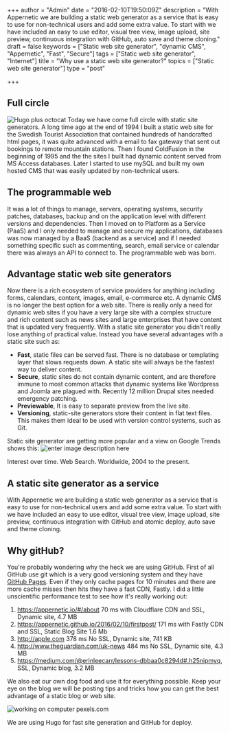 +++
author = "Admin"
date = "2016-02-10T19:50:09Z"
description = "With Appernetic we are building a static web generator as a service that is easy to use for non-technical users and add some extra value. To start with we have included an easy to use editor, visual tree view, image upload, site preview, continuous integration with GitHub, auto save and theme cloning."
draft = false
keywords = ["Static web site generator", "dynamic CMS", "Appernetic", "Fast", "Secure"]
tags = ["Static web site generator", "Internet"]
title = "Why use a static web site generator?"
topics = ["Static web site generator"]
type = "post"

+++
## Full circle
![Hugo plus octocat][1]
Today we have come full circle with static site generators. A long time ago at the end of 1994 I built a static web site for the Swedish Tourist Association that contained hundreds of handcrafted html pages, it was quite advanced with a email to fax gateway that sent out bookings to remote mountain stations. Then I found ColdFusion in the beginning of 1995 and the the sites I built had dynamic content served from MS Access databases. Later I started to use mySQL and built my own hosted CMS that was easily updated by non-technical users. 

## The programmable web
It was a lot of things to manage, servers, operating systems, security patches, databases, backup and on the application level with different versions and dependencies. Then I moved on to Platform as a Service (PaaS) and I only needed to manage and secure my applications, databases was now managed by a BaaS (backend as a service) and if I needed something specific such as commenting, search, email service or calendar there was always an API to connect to. The programmable web was born. 

## Advantage static web site generators
Now there is a rich ecosystem of service providers for anything including forms, calendars, content, images, email, e-commerce etc. A dynamic CMS is no longer the best option for a web site. There is really only a need for dynamic web sites if you have a very large site with a complex structure and rich content such as news sites and large enterprises that have content that is updated very frequently. With a static site generator you didn’t really lose anything of practical value. Instead you have several advantages with a static site such as:

 - **Fast**, static files can be served fast. There is no database or templating layer that slows requests down. A static site will always be the fastest way to deliver content.
 - **Secure**, static sites do not contain dynamic content, and are therefore immune to most common attacks that dynamic systems like Wordpress and Joomla are plagued with.  Recently 12 million Drupal sites needed emergency patching.
 - **Previewable**, It is easy to separate preview from the live site.
 - **Versioning**, static-site generators store their content in flat text files. This makes them ideal to be used with version control systems, such as Git. 

Static site generator are getting more popular and a view on Google Trends shows this:
 ![enter image description here][2]

Interest over time. Web Search. Worldwide, 2004 to the present.

## A static site generator as a service
With Appernetic we are building a static web generator as a service that is easy to use for non-technical users and add some extra value. To start with we have included an easy to use editor, visual tree view, image upload, site preview, continuous integration with GitHub and atomic deploy, auto save and theme cloning. 

## Why gitHub?
You're probably wondering why the heck we are using GitHub. First of all GitHub use git which is a very good versioning system and they have [GitHub Pages][3]. Even if they only cache pages for 10 minutes and there are more cache misses then hits they have a fast CDN, Fastly.  I did a little unscientific performance test to see how it's really working out:

1. https://appernetic.io/#/about 70 ms with Cloudflare CDN and SSL, Dynamic site, 4.7 MB
2. https://appernetic.github.io/2016/02/10/firstpost/ 171 ms with Fastly CDN and SSL, Static Blog Site 1.6 Mb
3. http://apple.com 378 ms No SSL, Dynamic site, 741 KB
4. http://www.theguardian.com/uk-news 484 ms No SSL, Dynamic site, 4.3 MB
5. https://medium.com/@erinleecarr/lessons-dbbaa0c8294d#.h25nipmyq, SSL, Dynamic blog, 3.2 MB

We also eat our own dog food and use it for everything possible. Keep your eye on the blog we will be posting tips and tricks how you can get the best advantage of a static blog or web site.

![working on computer pexels.com][4]

We are using Hugo for fast site generation and GitHub for deploy. 


  [1]: /images/hugo-octocat.png
  [2]: /images/statisgoole.png
  [3]: https://pages.github.com/
  [4]: /images/man-person-apple-iphone-opt.jpg
